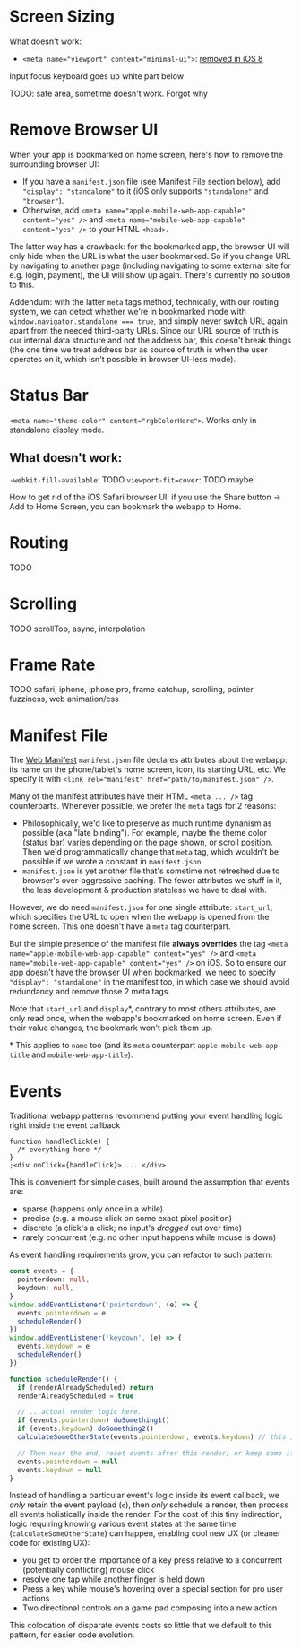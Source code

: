 # Screen Sizing

What doesn't work:

- `<meta name="viewport" content="minimal-ui">`: [removed in iOS 8](https://stackoverflow.com/questions/18793072/impossible-to-hide-navigation-bars-in-safari-ios-7-for-iphone-ipod-touch)

Input focus keyboard goes up white part below

TODO: safe area, sometime doesn't work. Forgot why

# Remove Browser UI

When your app is bookmarked on home screen, here's how to remove the surrounding browser UI:

- If you have a `manifest.json` file (see Manifest File section below), add `"display": "standalone"` to it (iOS only supports `"standalone"` and `"browser"`).
- Otherwise, add `<meta name="apple-mobile-web-app-capable" content="yes" />` and `<meta name="mobile-web-app-capable" content="yes" />` to your HTML `<head>`.

The latter way has a drawback: for the bookmarked app, the browser UI will only hide when the URL is what the user bookmarked. So if you change URL by navigating to another page (including navigating to some external site for e.g. login, payment), the UI will show up again. There's currently no solution to this.

Addendum: with the latter `meta` tags method, technically, with our routing system, we can detect whether we're in bookmarked mode with `window.navigator.standalone === true`, and simply never switch URL again apart from the needed third-party URLs. Since our URL source of truth is our internal data structure and not the address bar, this doesn't break things (the one time we treat address bar as source of truth is when the user operates on it, which isn't possible in browser UI-less mode).

# Status Bar

`<meta name="theme-color" content="rgbColorHere">`. Works only in standalone display mode.

## What doesn't work:

`-webkit-fill-available`: TODO
`viewport-fit=cover`: TODO maybe

How to get rid of the iOS Safari browser UI: if you use the Share button → Add to Home Screen, you can bookmark the webapp to Home.

# Routing

TODO

# Scrolling

TODO scrollTop, async, interpolation

# Frame Rate

TODO safari, iphone, iphone pro, frame catchup, scrolling, pointer fuzziness, web animation/css

# Manifest File

The [Web Manifest](https://developer.mozilla.org/en-US/docs/Web/Manifest) `manifest.json` file declares attributes about the webapp: its name on the phone/tablet's home screen, icon, its starting URL, etc. We specify it with `<link rel="manifest" href="path/to/manifest.json" />`.

Many of the manifest attributes have their HTML `<meta ... />` tag counterparts. Whenever possible, we prefer the `meta` tags for 2 reasons:

- Philosophically, we'd like to preserve as much runtime dynanism as possible (aka "late binding"). For example, maybe the theme color (status bar) varies depending on the page shown, or scroll position. Then we'd programmatically change that `meta` tag, which wouldn't be possible if we wrote a constant in `manifest.json`.
- `manifest.json` is yet another file that's sometime not refreshed due to browser's over-aggressive caching. The fewer attributes we stuff in it, the less development & production stateless we have to deal with.

However, we do need `manifest.json` for one single attribute: `start_url`, which specifies the URL to open when the webapp is opened from the home screen. This one doesn't have a `meta` tag counterpart.

But the simple presence of the manifest file **always overrides** the tag `<meta name="apple-mobile-web-app-capable" content="yes" />` and `<meta name="mobile-web-app-capable" content="yes" />` on iOS. So to ensure our app doesn't have the browser UI when bookmarked, we need to specify `"display": "standalone"` in the manifest too, in which case we should avoid redundancy and remove those 2 meta tags.

Note that `start_url` and `display`\*, contrary to most others attributes, are only read once, when the webapp's bookmarked on home screen. Even if their value changes, the bookmark won't pick them up.

\* This applies to `name` too (and its `meta` counterpart `apple-mobile-web-app-title` and `mobile-web-app-title`).

# Events

Traditional webapp patterns recommend putting your event handling logic right inside the event callback

```tsx
function handleClick(e) {
  /* everything here */
}
;<div onClick={handleClick}> ... </div>
```

This is convenient for simple cases, built around the assumption that events are:

- sparse (happens only once in a while)
- precise (e.g. a mouse click on some exact pixel position)
- discrete (a click's a click; no input's _dragged_ out over time)
- rarely concurrent (e.g. no other input happens while mouse is down)

As event handling requirements grow, you can refactor to such pattern:

```ts
const events = {
  pointerdown: null,
  keydown: null,
}
window.addEventListener('pointerdown', (e) => {
  events.pointerdown = e
  scheduleRender()
})
window.addEventListener('keydown', (e) => {
  events.keydown = e
  scheduleRender()
})

function scheduleRender() {
  if (renderAlreadyScheduled) return
  renderAlreadyScheduled = true

  // ...actual render logic here.
  if (events.pointerdown) doSomething1()
  if (events.keydown) doSomething2()
  calculateSomeOtherState(events.pointerdown, events.keydown) // this is now possible

  // Then near the end, reset events after this render, or keep some if needed for the next frame
  events.pointerdown = null
  events.keydown = null
}
```

Instead of handling a particular event's logic inside its event callback, we _only_ retain the event payload (`e`), then _only_ schedule a render, then process all events holistically inside the render. For the cost of this tiny indirection, logic requiring knowing various event states at the same time (`calculateSomeOtherState`) can happen, enabling cool new UX (or cleaner code for existing UX):

- you get to order the importance of a key press relative to a concurrent (potentially conflicting) mouse click
- resolve one tap while another finger is held down
- Press a key while mouse's hovering over a special section for pro user actions
- Two directional controls on a game pad composing into a new action

This colocation of disparate events costs so little that we default to this pattern, for easier code evolution.
